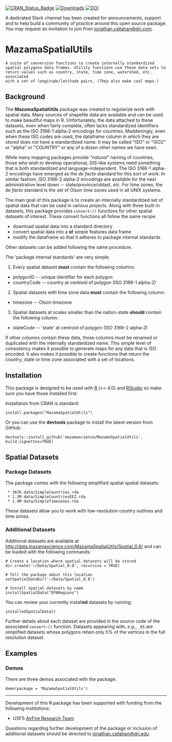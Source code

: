 
[![CRAN\_Status\_Badge](https://www.r-pkg.org/badges/version/MazamaSpatialUtils)](https://cran.r-project.org/package=MazamaSpatialUtils)
[![Downloads](https://cranlogs.r-pkg.org/badges/MazamaSpatialUtils)](https://cran.r-project.org/package=MazamaSpatialUtils)
[![DOI](https://zenodo.org/badge/46367920.svg)](https://zenodo.org/badge/latestdoi/46367920)

A dedicated Slack channel has been created for announcements, support and to help build a community of practice around this open source package. You may request an invitation to join from jonathan.callahan@dri.com.

# MazamaSpatialUtils

```
A suite of conversion functions to create internally standardized
spatial polygons data frames. Utility functions use these data sets to
return values such as country, state, time zone, watershed, etc. associated
with a set of longitude/latitude pairs. (They also make cool maps.)
```

## Background

The **MazamaSpatialUtils** package was created to regularize 
work with spatial data. Many sources of shapefile
data are available and can be used to make beautiful maps in R. Unfortunately,
the data attached to these datasets, even when fairly complete, often lacks
standardized identifiers such as the ISO 3166-1 alpha-2 encodings for countries.
Maddeningly, even when these ISO codes are used, the dataframe column in which
they are stored does not have a standardized name. It may be called "ISO" or "ISO2"
or "alpha" or "COUNTRY" or any of a dozen other names we have seen.

While many mapping packages provide _"natural"_ naming of countries, those who
wish to develop operational, GIS-like systems need something that is both
standardized and language-independent. The ISO 3166-1 alpha-2 encodings have
emerged as the _de facto_ standard for this sort of work. In similar fashion, ISO
3166-2 alpha-2 encodings are available for the next administrative level down --
state/province/oblast, _etc._ For time zones, the _de facto_ standard is the set of
Olson time zones used in all UNIX systems.

The main goal of this package is to create an internally standardized set of
spatial data that can be used in various projects. Along with three built-in
datasets, this package provides `convert~()` functions for other spatial datasets
of interest. These convert functions all follow the same recipe:

 * download spatial data into a standard directory
 * convert spatial data into a **sf** simple features data frame
 * modify the dataframe so that it adheres to package internal standards

Other datasets can be added following the same procedure.

The 'package internal standards' are very simple.

1) Every spatial dataset **must** contain the following columns:

* polygonID -- unique identifier for each polygon
* countryCode -- country at centroid of polygon (ISO 3166-1 alpha-2)

2) Spatial datasets with time zone data **must** contain the following column:

* timezone -- Olson timezone

3) Spatial datasets at scales smaller than the nation-state **should** contain the following column:

* stateCode -- 'state' at centroid of polygon (ISO 3166-2 alpha-2)

If other columns contain these data, those columns must be renamed or duplicated with the 
internally standardized name. This simple level of consistency makes it possible to generate 
maps for any data that is ISO encoded. It also makes it possible to create functions that 
return the country, state or time zone associated with a set of locations.

## Installation

This package is designed to be used with [R](https://cran.r-project.org) (>= 4.0)
and [RStudio](https://posit.co/) so make sure you have those installed first.

Installation from CRAN is standard:

```
install.packages("MazamaSpatialUtils")
```

Or you can use the **devtools** package to install the latest version from GitHub:

```
devtools::install_github('mazamascience/MazamaSpatialUtils', build_vignettes=TRUE)
```

## Spatial Datasets

### Package Datasets

The package comes with the following simplified spatial spatial datasets:

```
 * 367K	data/SimpleCountries.rda
 * 1.3M	data/SimpleCountriesEEZ.rda
 * 1.4M	data/SimpleTimezones.rda
```

These datasets allow you to work with low-resolution country outlines and
time zones.

### Additional Datasets

Additional datasets are available at 
http://data.mazamascience.com/MazamaSpatialUtils/Spatial_0.8/
and can be loaded with the following commands:

```
# Create a location where spatial datasets will be stored
dir.create('~/Data/Spatial_0.8', recursive = TRUE)

# Tell the package about this location
setSpatialDataDir('~/Data/Spatial_0.8')

# Install spatial datasets by name
installSpatialData("EPARegions")
```

You can review your currently install**ed** datasets by running:

```
installedSpatialData()
```

Further details about each dataset are provided in the source code of
the associated `convert~()` 
function. Datasets appearing with, *e.g.*, `_05` are simplified datasets whose 
polygons retain only 5% of the vertices in the full resolution dataset.


## Examples

### Demos

There are three demos associated with the package:

```
demo(package = 'MazamaSpatialUtils')
```

----

Development of this R package has been supported with funding from the 
following institutions:

* USFS [AirFire Research Team](https://www.airfire.org)

Questions regarding further development of the package or inclusion of additional
datasets should be directed to <jonathan.callahan@dri.edu>.



